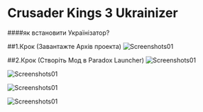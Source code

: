 # Crusader Kings 3 Ukrainizer
####як встановити Українізатор?

##1.Крок (Завантажте Архів проекта)
![Screenshots01](https://raw.githubusercontent.com/EYELESS-UA/Ck3UkMod/main/Assets/Image/01T.png)

##2.Крок (Створіть Мод в Paradox Launcher)
![Screenshots01](https://raw.githubusercontent.com/EYELESS-UA/Ck3UkMod/main/Assets/Image/02T.png)

![Screenshots01](https://raw.githubusercontent.com/EYELESS-UA/Ck3UkMod/main/Assets/Image/03T.png)

![Screenshots01](https://raw.githubusercontent.com/EYELESS-UA/Ck3UkMod/main/Assets/Image/04T.png)

![Screenshots01](https://raw.githubusercontent.com/EYELESS-UA/Ck3UkMod/main/Assets/Image/05T.png)
